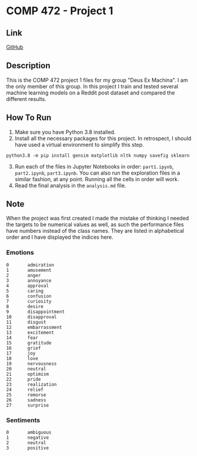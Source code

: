 # COMP 472 - Project 1
## Link
[GitHub](https://github.com/Sobhan-M/comp472-project1)
## Description
This is the COMP 472 project 1 files for my group "Deus Ex Machina". I am the only member of this group.
In this project I train and tested several machine learning models on a Reddit post dataset and compared the different results.
## How To Run
1. Make sure you have Python 3.8 installed.
2. Install all the necessary packages for this project. In retrospect, I should have used a virtual environment to simplify this step.
```
python3.8 -m pip install gensim matplotlib nltk numpy savefig sklearn
```
3. Run each of the files in Jupyter Notebooks in order: `part1.ipynb`, `part2.ipynb`, `part3.ipynb`. You can also run the exploration files in a similar fashion, at any point. Running all the cells in order will work.
4. Read the final analysis in the `analysis.md` file.
## Note
When the project was first created I made the mistake of thinking I needed the targets to be numerical values as well, as such the performance files have numbers instead of the class names. They are listed in alphabetical order and I have displayed the indices here.
### Emotions
```
0		admiration
1		amusement
2		anger
3		annoyance
4		approval
5		caring
6		confusion
7		curiosity
8		desire
9		disappointment
10		disapproval
11		disgust
12		embarrassment
13		excitement
14		fear
15		gratitude
16		grief
17		joy
18		love
19		nervousness
20		neutral
21		optimism
22		pride
23		realization
24		relief
25		remorse
26		sadness
27		surprise

```
### Sentiments
```
0		ambiguous
1		negative
2		neutral
3		positive

```